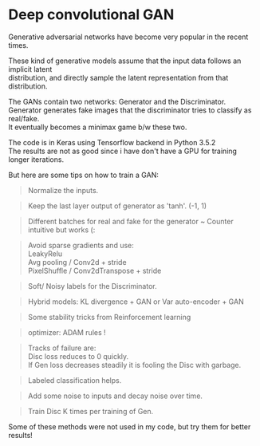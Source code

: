 # Deep convolutional GAN

Generative adversarial networks have become very popular in the recent times.

These kind of generative models assume that the input data follows an implicit latent  
distribution, and directly sample the latent representation from that distribution.

The GANs contain two networks: Generator and the Discriminator.  
Generator generates fake images that the discriminator tries to classify as real/fake.  
It eventually becomes a minimax game b/w these two.

The code is in Keras using Tensorflow backend in Python 3.5.2  
The results are not as good since i have don't have a GPU for training longer iterations.



But here are some tips on how to train a GAN:

> Normalize the inputs.

> Keep the last layer output of generator as 'tanh'. (-1, 1)

> Different batches for real and fake for the generator ~ Counter intuitive but works (:

> Avoid sparse gradients and use:  
   > LeakyRelu  
   > Avg pooling / Conv2d + stride  
   > PixelShuffle / Conv2dTranspose + stride

> Soft/ Noisy labels for the Discriminator.

> Hybrid models: KL divergence + GAN or Var auto-encoder + GAN

> Some stability tricks from Reinforcement learning

> optimizer: ADAM rules !

> Tracks of failure are:  
   > Disc loss reduces to 0 quickly.  
   > If Gen loss decreases steadily it is fooling the Disc with garbage.

> Labeled classification helps.

> Add some noise to inputs and decay noise over time.

> Train Disc K times per training of Gen.


Some of these methods were not used in my code, but try them for better results!